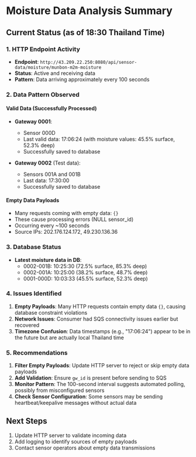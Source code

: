 # Moisture Data Analysis Summary

## Current Status (as of 18:30 Thailand Time)

### 1. HTTP Endpoint Activity
- **Endpoint**: `http://43.209.22.250:8080/api/sensor-data/moisture/munbon-m2m-moisture`
- **Status**: Active and receiving data
- **Pattern**: Data arriving approximately every 100 seconds

### 2. Data Pattern Observed

#### Valid Data (Successfully Processed)
- **Gateway 0001**:
  - Sensor 000D
  - Last valid data: 17:06:24 (with moisture values: 45.5% surface, 52.3% deep)
  - Successfully saved to database

- **Gateway 0002** (Test data):
  - Sensors 001A and 001B
  - Last data: 17:30:00
  - Successfully saved to database

#### Empty Data Payloads
- Many requests coming with empty data: `{}`
- These cause processing errors (NULL sensor_id)
- Occurring every ~100 seconds
- Source IPs: 202.176.124.172, 49.230.136.36

### 3. Database Status
- **Latest moisture data in DB**: 
  - 0002-001B: 10:25:30 (72.5% surface, 85.3% deep)
  - 0002-001A: 10:25:00 (38.2% surface, 48.7% deep)
  - 0001-000D: 10:03:33 (45.5% surface, 52.3% deep)

### 4. Issues Identified

1. **Empty Payloads**: Many HTTP requests contain empty data `{}`, causing database constraint violations
2. **Network Issues**: Consumer had SQS connectivity issues earlier but recovered
3. **Timezone Confusion**: Data timestamps (e.g., "17:06:24") appear to be in the future but are actually local Thailand time

### 5. Recommendations

1. **Filter Empty Payloads**: Update HTTP server to reject or skip empty data payloads
2. **Add Validation**: Ensure `gw_id` is present before sending to SQS
3. **Monitor Pattern**: The 100-second interval suggests automated polling, possibly from misconfigured sensors
4. **Check Sensor Configuration**: Some sensors may be sending heartbeat/keepalive messages without actual data

## Next Steps
1. Update HTTP server to validate incoming data
2. Add logging to identify sources of empty payloads
3. Contact sensor operators about empty data transmissions